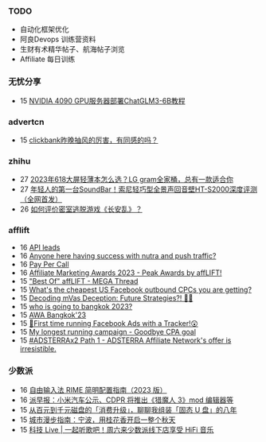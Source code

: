 ### TODO
-  自动化框架优化
-  阿良Devops 训练营资料
-  生财有术精华帖子、航海帖子浏览
-  Affiliate 每日训练

### 无忧分享
<!-- ruyo:START -->
-  15 [NVIDIA 4090 GPU服务器部署ChatGLM3-6B教程](https://51.ruyo.net/18538.html)<!-- ruyo:END -->

### advertcn
<!-- advertcn:START -->
-  15 [clickbank昨晚抽风的厉害，有同感的吗？](https://www.advertcn.com/forum.php?mod=viewthread&tid=112926)<!-- advertcn:END -->

### zhihu
<!-- zhihu:START -->
-  27 [2023年618大屏轻薄本怎么选？LG gram全家桶，总有一款适合你](http://zhuanlan.zhihu.com/p/632641888?utm_campaign=rss&utm_medium=rss&utm_source=rss&utm_content=title)
-  27 [年轻人的第一台SoundBar！索尼轻巧型全景声回音壁HT-S2000深度评测（全网首发）](http://zhuanlan.zhihu.com/p/630990296?utm_campaign=rss&utm_medium=rss&utm_source=rss&utm_content=title)
-  26 [如何评价密室逃脱游戏《长安乱》？](http://www.zhihu.com/question/563950552/answer/3045961312?utm_campaign=rss&utm_medium=rss&utm_source=rss&utm_content=title)<!-- zhihu:END -->

### afflift
<!-- afflift:START -->
-  16 [API leads](https://afflift.com/f/threads/api-leads.11943/)
-  16 [Anyone here having success with nutra and push traffic?](https://afflift.com/f/threads/anyone-here-having-success-with-nutra-and-push-traffic.12034/)
-  16 [Pay Per Call](https://afflift.com/f/threads/pay-per-call.175/)
-  16 [Affiliate Marketing Awards 2023 - Peak Awards by affLIFT!](https://afflift.com/f/threads/affiliate-marketing-awards-2023-peak-awards-by-afflift.12031/)
-  15 [&quot;Best Of&quot; affLIFT - MEGA Thread](https://afflift.com/f/threads/best-of-afflift-mega-thread.5811/)
-  15 [What&#39;s the cheapest US Facebook outbound CPCs you are getting?](https://afflift.com/f/threads/whats-the-cheapest-us-facebook-outbound-cpcs-you-are-getting.12029/)
-  15 [Decoding mVas Deception: Future Strategies?! 🤔💡](https://afflift.com/f/threads/decoding-mvas-deception-future-strategies-%F0%9F%A4%94%F0%9F%92%A1.12035/)
-  15 [who is going to bangkok 2023?](https://afflift.com/f/threads/who-is-going-to-bangkok-2023.11889/)
-  15 [AWA Bangkok&#39;23](https://afflift.com/f/threads/awa-bangkok23.12037/)
-  15 [🎯First time running Facebook Ads with a Tracker!😲](https://afflift.com/f/threads/%F0%9F%8E%AFfirst-time-running-facebook-ads-with-a-tracker-%F0%9F%98%B2.12006/)
-  15 [My longest running campaign - Goodbye CPA goal](https://afflift.com/f/threads/my-longest-running-campaign-goodbye-cpa-goal.11839/)
-  15 [#ADSTERRAx2 Path 1 - ADSTERRA Affiliate Network&#39;s offer is irresistible.](https://afflift.com/f/threads/adsterrax2-path-1-adsterra-affiliate-networks-offer-is-irresistible.11985/)<!-- afflift:END -->

### 少数派
<!-- sspai:START -->
-  16 [自由输入法 RIME 简明配置指南（2023 版）](https://sspai.com/post/84373)
-  16 [派早报：小米汽车公示、CDPR 将推出《猎魔人 3》mod 编辑器等](https://sspai.com/post/84444)
-  15 [从百元到千元磁盘的「消费升级」，聊聊我组装「固态 U 盘」的八年](https://sspai.com/post/82986)
-  15 [城市漫步指南：宁波，用桂花香开启一整个秋天](https://sspai.com/post/83923)
-  15 [科技 Live | 一起听歌吧！周六来少数派线下店享受 HiFi 音乐](https://sspai.com/post/84421)<!-- sspai:END -->
